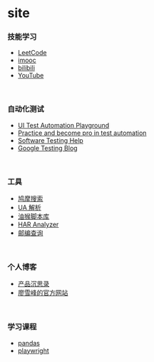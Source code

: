 # site


### 技能学习

- [LeetCode](https://leetcode.cn/)
- [imooc](https://www.imooc.com/)
- [bilibili](https://www.bilibili.com/)
- [YouTube](https://www.youtube.com/)


<br>

### 自动化测试

- [UI Test Automation Playground](http://www.uitestingplayground.com/)
- [Practice and become pro in test automation](https://letcode.in/test)
- [Software Testing Help](https://www.softwaretestinghelp.com/)
- [Google Testing Blog](https://testing.googleblog.com/)

<br>

### 工具

- [鸠摩搜索](https://www.jiumodiary.com/)
- [UA 解析](http://whatsmyuseragent.org/)
- [油猴脚本库](https://greasyfork.org/zh-CN)
- [HAR Analyzer](https://toolbox.googleapps.com/apps/har_analyzer/)
- [邮编查询](https://www.youbianku.com/)

<br>

### 个人博客

- [产品沉思录](https://index.pmthinking.com/)
- [廖雪峰的官方网站](https://www.liaoxuefeng.com/)


<br>

### 学习课程

- [pandas](https://www.bilibili.com/video/BV1UJ411A7Fs)
- [playwright](https://www.youtube.com/playlist?list=PL699Xf-_ilW7EyC6lMuU4jelKemmS6KgD)